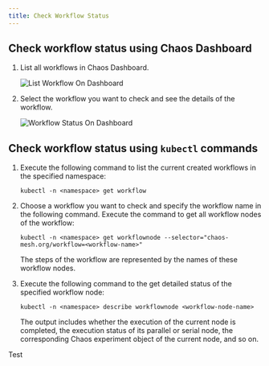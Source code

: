 ```yaml
---
title: Check Workflow Status
---
```


## Check workflow status using Chaos Dashboard

1. List all workflows in Chaos Dashboard.

   ![List Workflow On Dashboard](./img/list-workflow-on-dashboard.png)

2. Select the workflow you want to check and see the details of the workflow.

   ![Workflow Status On Dashboard](./img/workflow-status-on-dashboard.png)

## Check workflow status using `kubectl` commands

1. Execute the following command to list the current created workflows in the specified namespace:

   ```shell title="This is a title"
   kubectl -n <namespace> get workflow
   ```

2. Choose a workflow you want to check and specify the workflow name in the following command. Execute the command to get all workflow nodes of the workflow:

   ```shell
   kubectl -n <namespace> get workflownode --selector="chaos-mesh.org/workflow=<workflow-name>"
   ```

   The steps of the workflow are represented by the names of these workflow nodes.

3. Execute the following command to the get detailed status of the specified workflow node:

   ```shell
   kubectl -n <namespace> describe workflownode <workflow-node-name>
   ```

   The output includes whether the execution of the current node is completed, the execution status of its parallel or serial node, the corresponding Chaos experiment object of the current node, and so on.

Test
